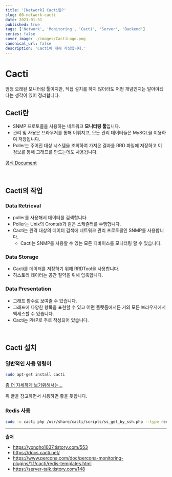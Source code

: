 ```yaml
---
title: '[Network] Cacti란?'
slug: 00-network-cacti
date: 2021-01-31
published: true
tags: ['Network', 'Monitoring', 'Cacti', 'Server', 'Backend']
series: false
cover_image: ./images/CactiLogo.png
canonical_url: false
description: 'Cacti에 대해 작성합니다.'
---
```


# Cacti

엄청 오래된 모니터링 툴이지만, 직접 설치를 하지 않더라도 어떤 개념인지는 알아야겠다는 생각이 있어 정리합니다.

## Cacti란

- SNMP 프로토콜을 사용하는 네트워크 **모니터링 툴**입니다.
- 관리 및 사용은 브라우저를 통해 이뤄지고, 모든 관리 데이터들은 MySQL을 이용하여 저장됩니다.
- Poller는 주어진 대상 시스템을 조회하여 가져온 결과를 RRD 파일에 저장하고 이 정보를 통해 그래프를 만드는데도 사용됩니다.

[공식 Document](https://docs.cacti.net/)

<br/>

## Cacti의 작업

### Data Retrieval

- poller를 사용해서 데이터를 검색합니다.
- Poller는 Unix의 Crontab과 같은 스케쥴러를 수행합니다.
- Cacti는 원격 대상의 데이터 검색에 네트워크 관리 프로토콜인 SNMP를 사용합니다.
  - Cacti는 SNMP를 사용할 수 있는 모든 디바이스를 모니터링 할 수 있습니다.

### Data Storage

- Cacti를 데이터를 저장하기 위해 RRDTool을 사용합니다.
- 히스토리 데이터는 공간 절약을 위해 압축합니다.

### Data Presentation

- 그래프 함수로 보여줄 수 있습니다.
- 그래프에 다양한 항목을 표현할 수 있고 어떤 플랫폼에서든 거의 모든 브라우저에서 액세스할 수 있습니다.
- Cacti는 PHP로 주로 작성되어 있습니다.

<br/>

## Cacti 설치

### 일반적인 사용 명령어

```bash
sudo apt-get install cacti
```

[좀 더 자세하게 보기위해서는...](https://yongho1037.tistory.com/553)

위 글을 참고하면서 사용하면 좋을 듯합니다.

### Redis 사용

```bash
sudo -u cacti php /usr/share/cacti/scripts/ss_get_by_ssh.php --type redis --host 127.0.0.1 --items ln,lo
```

---

**출처**

- https://yongho1037.tistory.com/553
- https://docs.cacti.net/
- https://www.percona.com/doc/percona-monitoring-plugins/1.1/cacti/redis-templates.html
- https://server-talk.tistory.com/148

